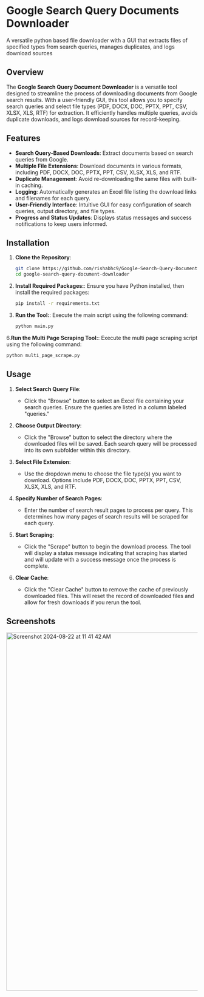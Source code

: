# Google Search Query Documents Downloader
 A versatile python based file downloader with a GUI that extracts files of specified types from search queries, manages duplicates, and logs download sources
 
## Overview

The **Google Search Query Document Downloader** is a versatile tool designed to streamline the process of downloading documents from Google search results. With a user-friendly GUI, this tool allows you to specify search queries and select file types (PDF, DOCX, DOC, PPTX, PPT, CSV, XLSX, XLS, RTF) for extraction. It efficiently handles multiple queries, avoids duplicate downloads, and logs download sources for record-keeping.

## Features

- **Search Query-Based Downloads**: Extract documents based on search queries from Google.
- **Multiple File Extensions**: Download documents in various formats, including PDF, DOCX, DOC, PPTX, PPT, CSV, XLSX, XLS, and RTF.
- **Duplicate Management**: Avoid re-downloading the same files with built-in caching.
- **Logging**: Automatically generates an Excel file listing the download links and filenames for each query.
- **User-Friendly Interface**: Intuitive GUI for easy configuration of search queries, output directory, and file types.
- **Progress and Status Updates**: Displays status messages and success notifications to keep users informed.

## Installation

1. **Clone the Repository**:
   
   ```bash
   git clone https://github.com/rishabhc9/Google-Search-Query-Documents-Downloader.git
   cd google-search-query-document-downloader
   ```
   
3. **Install Required Packages:**:
Ensure you have Python installed, then install the required packages:

   ```bash
   pip install -r requirements.txt
   ```
   
5. **Run the Tool:**:
Execute the main script using the following command:

   ```bash
   python main.py
   ```

6.**Run the Multi Page Scraping Tool:**:
Execute the multi page scraping script using the following command:

   ```bash
   python multi_page_scrape.py
   ```

## Usage

1. **Select Search Query File**:
   - Click the "Browse" button to select an Excel file containing your search queries. Ensure the queries are listed in a column labeled "queries."

2. **Choose Output Directory**:
   - Click the "Browse" button to select the directory where the downloaded files will be saved. Each search query will be processed into its own subfolder within this directory.

3. **Select File Extension**:
   - Use the dropdown menu to choose the file type(s) you want to download. Options include PDF, DOCX, DOC, PPTX, PPT, CSV, XLSX, XLS, and RTF.

4. **Specify Number of Search Pages**:
   - Enter the number of search result pages to process per query. This determines how many pages of search results will be scraped for each query.

5. **Start Scraping**:
   - Click the "Scrape" button to begin the download process. The tool will display a status message indicating that scraping has started and will update with a success message once the process is complete.

6. **Clear Cache**:
   - Click the "Clear Cache" button to remove the cache of previously downloaded files. This will reset the record of downloaded files and allow for fresh downloads if you rerun the tool.

## Screenshots
<img width="944" alt="Screenshot 2024-08-22 at 11 41 42 AM" src="https://github.com/user-attachments/assets/0b724165-dc6e-4567-a376-45556a4f0469">


